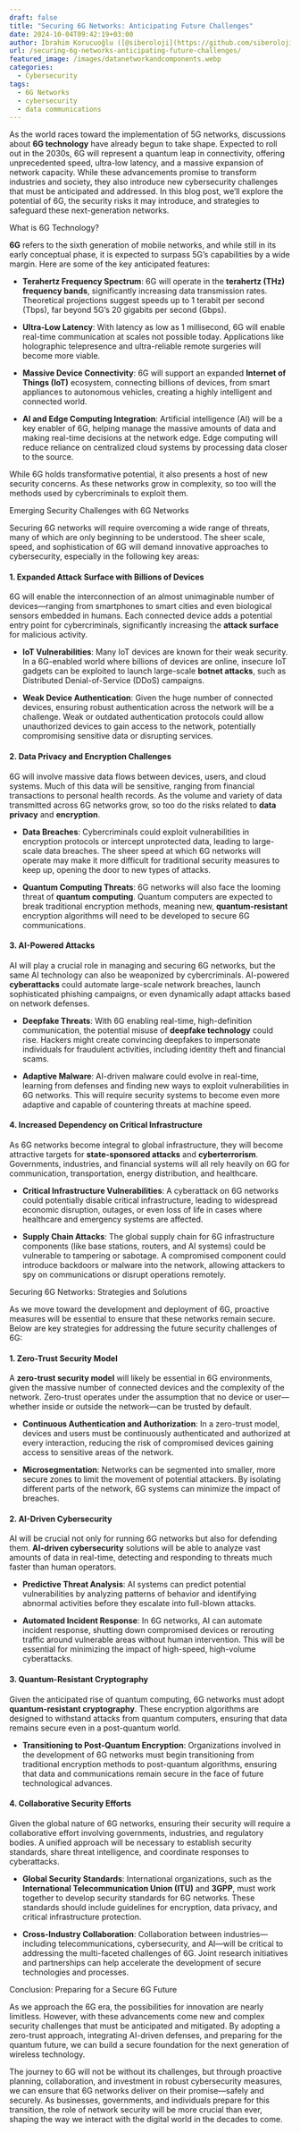 ```yaml
---
draft: false
title: "Securing 6G Networks: Anticipating Future Challenges"
date: 2024-10-04T09:42:19+03:00
author: İbrahim Korucuoğlu ([@siberoloji](https://github.com/siberoloji))
url: /securing-6g-networks-anticipating-future-challenges/
featured_image: /images/datanetworkandcomponents.webp
categories:
  - Cybersecurity
tags:
  - 6G Networks
  - cybersecurity
  - data communications
---
```



As the world races toward the implementation of 5G networks, discussions about **6G technology** have already begun to take shape. Expected to roll out in the 2030s, 6G will represent a quantum leap in connectivity, offering unprecedented speed, ultra-low latency, and a massive expansion of network capacity. While these advancements promise to transform industries and society, they also introduce new cybersecurity challenges that must be anticipated and addressed. In this blog post, we’ll explore the potential of 6G, the security risks it may introduce, and strategies to safeguard these next-generation networks.





What is 6G Technology?



**6G** refers to the sixth generation of mobile networks, and while still in its early conceptual phase, it is expected to surpass 5G’s capabilities by a wide margin. Here are some of the key anticipated features:


* **Terahertz Frequency Spectrum**: 6G will operate in the **terahertz (THz) frequency bands**, significantly increasing data transmission rates. Theoretical projections suggest speeds up to 1 terabit per second (Tbps), far beyond 5G’s 20 gigabits per second (Gbps).

* **Ultra-Low Latency**: With latency as low as 1 millisecond, 6G will enable real-time communication at scales not possible today. Applications like holographic telepresence and ultra-reliable remote surgeries will become more viable.

* **Massive Device Connectivity**: 6G will support an expanded **Internet of Things (IoT)** ecosystem, connecting billions of devices, from smart appliances to autonomous vehicles, creating a highly intelligent and connected world.

* **AI and Edge Computing Integration**: Artificial intelligence (AI) will be a key enabler of 6G, helping manage the massive amounts of data and making real-time decisions at the network edge. Edge computing will reduce reliance on centralized cloud systems by processing data closer to the source.




While 6G holds transformative potential, it also presents a host of new security concerns. As these networks grow in complexity, so too will the methods used by cybercriminals to exploit them.





Emerging Security Challenges with 6G Networks



Securing 6G networks will require overcoming a wide range of threats, many of which are only beginning to be understood. The sheer scale, speed, and sophistication of 6G will demand innovative approaches to cybersecurity, especially in the following key areas:


#### 1. **Expanded Attack Surface with Billions of Devices**



6G will enable the interconnection of an almost unimaginable number of devices—ranging from smartphones to smart cities and even biological sensors embedded in humans. Each connected device adds a potential entry point for cybercriminals, significantly increasing the **attack surface** for malicious activity.


* **IoT Vulnerabilities**: Many IoT devices are known for their weak security. In a 6G-enabled world where billions of devices are online, insecure IoT gadgets can be exploited to launch large-scale **botnet attacks**, such as Distributed Denial-of-Service (DDoS) campaigns.

* **Weak Device Authentication**: Given the huge number of connected devices, ensuring robust authentication across the network will be a challenge. Weak or outdated authentication protocols could allow unauthorized devices to gain access to the network, potentially compromising sensitive data or disrupting services.



#### 2. **Data Privacy and Encryption Challenges**



6G will involve massive data flows between devices, users, and cloud systems. Much of this data will be sensitive, ranging from financial transactions to personal health records. As the volume and variety of data transmitted across 6G networks grow, so too do the risks related to **data privacy** and **encryption**.


* **Data Breaches**: Cybercriminals could exploit vulnerabilities in encryption protocols or intercept unprotected data, leading to large-scale data breaches. The sheer speed at which 6G networks will operate may make it more difficult for traditional security measures to keep up, opening the door to new types of attacks.

* **Quantum Computing Threats**: 6G networks will also face the looming threat of **quantum computing**. Quantum computers are expected to break traditional encryption methods, meaning new, **quantum-resistant** encryption algorithms will need to be developed to secure 6G communications.



#### 3. **AI-Powered Attacks**



AI will play a crucial role in managing and securing 6G networks, but the same AI technology can also be weaponized by cybercriminals. AI-powered **cyberattacks** could automate large-scale network breaches, launch sophisticated phishing campaigns, or even dynamically adapt attacks based on network defenses.


* **Deepfake Threats**: With 6G enabling real-time, high-definition communication, the potential misuse of **deepfake technology** could rise. Hackers might create convincing deepfakes to impersonate individuals for fraudulent activities, including identity theft and financial scams.

* **Adaptive Malware**: AI-driven malware could evolve in real-time, learning from defenses and finding new ways to exploit vulnerabilities in 6G networks. This will require security systems to become even more adaptive and capable of countering threats at machine speed.



#### 4. **Increased Dependency on Critical Infrastructure**



As 6G networks become integral to global infrastructure, they will become attractive targets for **state-sponsored attacks** and **cyberterrorism**. Governments, industries, and financial systems will all rely heavily on 6G for communication, transportation, energy distribution, and healthcare.


* **Critical Infrastructure Vulnerabilities**: A cyberattack on 6G networks could potentially disable critical infrastructure, leading to widespread economic disruption, outages, or even loss of life in cases where healthcare and emergency systems are affected.

* **Supply Chain Attacks**: The global supply chain for 6G infrastructure components (like base stations, routers, and AI systems) could be vulnerable to tampering or sabotage. A compromised component could introduce backdoors or malware into the network, allowing attackers to spy on communications or disrupt operations remotely.






Securing 6G Networks: Strategies and Solutions



As we move toward the development and deployment of 6G, proactive measures will be essential to ensure that these networks remain secure. Below are key strategies for addressing the future security challenges of 6G:


#### 1. **Zero-Trust Security Model**



A **zero-trust security model** will likely be essential in 6G environments, given the massive number of connected devices and the complexity of the network. Zero-trust operates under the assumption that no device or user—whether inside or outside the network—can be trusted by default.


* **Continuous Authentication and Authorization**: In a zero-trust model, devices and users must be continuously authenticated and authorized at every interaction, reducing the risk of compromised devices gaining access to sensitive areas of the network.

* **Microsegmentation**: Networks can be segmented into smaller, more secure zones to limit the movement of potential attackers. By isolating different parts of the network, 6G systems can minimize the impact of breaches.



#### 2. **AI-Driven Cybersecurity**



AI will be crucial not only for running 6G networks but also for defending them. **AI-driven cybersecurity** solutions will be able to analyze vast amounts of data in real-time, detecting and responding to threats much faster than human operators.


* **Predictive Threat Analysis**: AI systems can predict potential vulnerabilities by analyzing patterns of behavior and identifying abnormal activities before they escalate into full-blown attacks.

* **Automated Incident Response**: In 6G networks, AI can automate incident response, shutting down compromised devices or rerouting traffic around vulnerable areas without human intervention. This will be essential for minimizing the impact of high-speed, high-volume cyberattacks.



#### 3. **Quantum-Resistant Cryptography**



Given the anticipated rise of quantum computing, 6G networks must adopt **quantum-resistant cryptography**. These encryption algorithms are designed to withstand attacks from quantum computers, ensuring that data remains secure even in a post-quantum world.


* **Transitioning to Post-Quantum Encryption**: Organizations involved in the development of 6G networks must begin transitioning from traditional encryption methods to post-quantum algorithms, ensuring that data and communications remain secure in the face of future technological advances.



#### 4. **Collaborative Security Efforts**



Given the global nature of 6G networks, ensuring their security will require a collaborative effort involving governments, industries, and regulatory bodies. A unified approach will be necessary to establish security standards, share threat intelligence, and coordinate responses to cyberattacks.


* **Global Security Standards**: International organizations, such as the **International Telecommunication Union (ITU)** and **3GPP**, must work together to develop security standards for 6G networks. These standards should include guidelines for encryption, data privacy, and critical infrastructure protection.

* **Cross-Industry Collaboration**: Collaboration between industries—including telecommunications, cybersecurity, and AI—will be critical to addressing the multi-faceted challenges of 6G. Joint research initiatives and partnerships can help accelerate the development of secure technologies and processes.






Conclusion: Preparing for a Secure 6G Future



As we approach the 6G era, the possibilities for innovation are nearly limitless. However, with these advancements come new and complex security challenges that must be anticipated and mitigated. By adopting a zero-trust approach, integrating AI-driven defenses, and preparing for the quantum future, we can build a secure foundation for the next generation of wireless technology.



The journey to 6G will not be without its challenges, but through proactive planning, collaboration, and investment in robust cybersecurity measures, we can ensure that 6G networks deliver on their promise—safely and securely. As businesses, governments, and individuals prepare for this transition, the role of network security will be more crucial than ever, shaping the way we interact with the digital world in the decades to come.
